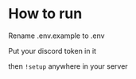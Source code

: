 # How to run
Rename .env.example to .env

Put your discord token in it

then `!setup` anywhere in your server